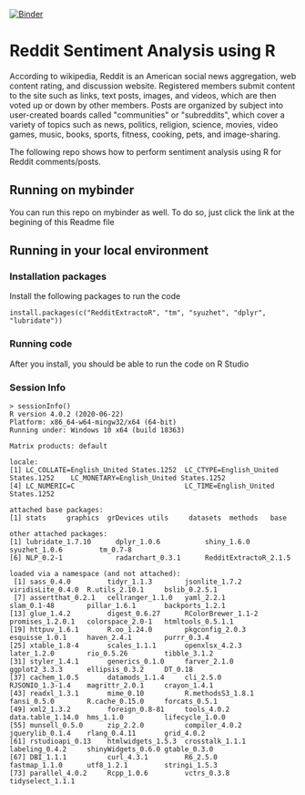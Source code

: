 [![Binder](https://mybinder.org/badge_logo.svg)](https://mybinder.org/v2/gh/nagdevAmruthnath/reddit-sentiment-analysis/main)

# Reddit Sentiment Analysis using R

According to wikipedia, Reddit is an American social news aggregation, web content rating, and discussion website. Registered members submit content to the site such as links, text posts, images, and videos, which are then voted up or down by other members. Posts are organized by subject into user-created boards called "communities" or "subreddits", which cover a variety of topics such as news, politics, religion, science, movies, video games, music, books, sports, fitness, cooking, pets, and image-sharing.    

The following repo shows how to perform sentiment analysis using R for Reddit comments/posts.    

## Running on mybinder
You can run this repo on mybinder as well. To do so, just click the link at the begining of this Readme file

## Running in your local environment
### Installation packages
Install the following packages to run the code
```
install.packages(c("RedditExtractoR", "tm", "syuzhet", "dplyr", "lubridate"))
```

### Running code
After you install, you should be able to run the code on R Studio

### Session Info
```
> sessionInfo()
R version 4.0.2 (2020-06-22)
Platform: x86_64-w64-mingw32/x64 (64-bit)
Running under: Windows 10 x64 (build 18363)

Matrix products: default

locale:
[1] LC_COLLATE=English_United States.1252  LC_CTYPE=English_United States.1252    LC_MONETARY=English_United States.1252
[4] LC_NUMERIC=C                           LC_TIME=English_United States.1252    

attached base packages:
[1] stats     graphics  grDevices utils     datasets  methods   base     

other attached packages:
[1] lubridate_1.7.10      dplyr_1.0.6           shiny_1.6.0           syuzhet_1.0.6         tm_0.7-8             
[6] NLP_0.2-1             radarchart_0.3.1      RedditExtractoR_2.1.5

loaded via a namespace (and not attached):
 [1] sass_0.4.0         tidyr_1.1.3        jsonlite_1.7.2     viridisLite_0.4.0  R.utils_2.10.1     bslib_0.2.5.1     
 [7] assertthat_0.2.1   cellranger_1.1.0   yaml_2.2.1         slam_0.1-48        pillar_1.6.1       backports_1.2.1   
[13] glue_1.4.2         digest_0.6.27      RColorBrewer_1.1-2 promises_1.2.0.1   colorspace_2.0-1   htmltools_0.5.1.1 
[19] httpuv_1.6.1       R.oo_1.24.0        pkgconfig_2.0.3    esquisse_1.0.1     haven_2.4.1        purrr_0.3.4       
[25] xtable_1.8-4       scales_1.1.1       openxlsx_4.2.3     later_1.2.0        rio_0.5.26         tibble_3.1.2      
[31] styler_1.4.1       generics_0.1.0     farver_2.1.0       ggplot2_3.3.3      ellipsis_0.3.2     DT_0.18           
[37] cachem_1.0.5       datamods_1.1.4     cli_2.5.0          RJSONIO_1.3-1.4    magrittr_2.0.1     crayon_1.4.1      
[43] readxl_1.3.1       mime_0.10          R.methodsS3_1.8.1  fansi_0.5.0        R.cache_0.15.0     forcats_0.5.1     
[49] xml2_1.3.2         foreign_0.8-81     tools_4.0.2        data.table_1.14.0  hms_1.1.0          lifecycle_1.0.0   
[55] munsell_0.5.0      zip_2.2.0          compiler_4.0.2     jquerylib_0.1.4    rlang_0.4.11       grid_4.0.2        
[61] rstudioapi_0.13    htmlwidgets_1.5.3  crosstalk_1.1.1    labeling_0.4.2     shinyWidgets_0.6.0 gtable_0.3.0      
[67] DBI_1.1.1          curl_4.3.1         R6_2.5.0           fastmap_1.1.0      utf8_1.2.1         stringi_1.5.3     
[73] parallel_4.0.2     Rcpp_1.0.6         vctrs_0.3.8        tidyselect_1.1.1 

```

